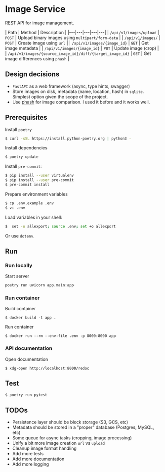 # Image Service

REST API for image management.

| Path | Method | Description |
|---|---|---|---|---|
| `/api/v1/images/upload` | `POST` | Upload binary images using `multipart/form-data` |
| `/api/v1/images/` | `POST` | Create image using `url` |
| `/api/v1/images/{image_id}` | `GET` | Get image metadata |
| `/api/v1/images/{image_id}` | `PUT` | Update image (crop) |
| `/api/v1/images/{source_image_id}/diff/{target_image_id}` | `GET` | Get image differences using `phash` |

## Design decisions

* `FastAPI` as a web framework (async, type hints, swagger)
* Store images on disk, metadata (name, location, hash) in `sqlite`. Simplest option given the scope of the project.
* Use [phash](https://www.phash.org/) for image comparison. I used it before and it works well.

## Prerequisites

Install `poetry`

```bash
$ curl -sSL https://install.python-poetry.org | python3 -
```

Install dependencies

```bash
$ poetry update
```

Install `pre-commit`:

```bash
$ pip install --user virtualenv
$ pip install --user pre-commit
$ pre-commit install
```

Prepare environment variables

```bash
$ cp .env.example .env
$ vi .env
```

Load variables in your shell:

```bash
$  set -o allexport; source .env; set +o allexport
```

Or use `dotenv`.

## Run

### Run locally

Start server

```bash
poetry run uvicorn app.main:app
```

### Run container

Build container

```
$ docker build -t app .
```

Run container

```
$ docker run --rm --env-file .env -p 8000:8000 app
```

### API documentation

Open documentation

```
$ xdg-open http://localhost:8000/redoc
```

## Test

```bash
$ poetry run pytest
```

## TODOs

* Persistence layer should be block storage (S3, GCS, etc)
* Metadata should be stored in a "proper" database (Postgres, MySQL, etc)
* Some queue for async tasks (cropping, image processing)
* Unify a bit more image creation `url` vs `upload`
* Cleanup image format handling
* Add more tests
* Add more documentation
* Add more logging
